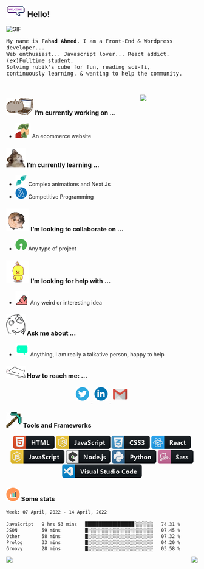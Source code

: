 ## <img src="https://raw.githubusercontent.com/devfahad/devfahad/master/resources/welcomeglitch.gif" width="50px" /> Hello!

<img alt="GIF" src="https://media.giphy.com/media/Cmr1OMJ2FN0B2/giphy.gif" width = "150px"/>

<p>
  <samp>
    My name is <strong>Fahad Ahmed</strong>. I am a Front-End & Wordpress developer... 
  <br/> Web enthusiast... Javascript lover... React addict. 
    <br/> (<em>ex</em>)Fulltime student.
      <br/>
Solving rubik's cube for fun, reading sci-fi,
          <br/>
continuously learning, & wanting to help the community.
  </samp>
  <br/>
  <br/>
  <br/>
</p>

<img src="https://media.tenor.com/images/df8c44a1d20ab367fdcb21880985fd33/tenor.gif" align="right"  width="30%"/>

### <img src="https://raw.githubusercontent.com/devfahad/devfahad/master/resources/PusheenCompute.gif" width="70px" /> I’m currently working on ...

-   <img src="https://raw.githubusercontent.com/devfahad/devfahad/master/resources/3243_take_my_money.png" height="40px" /> An ecommerce website

### <img src="https://raw.githubusercontent.com/devfahad/devfahad/master/resources/Confused_Dog.gif" height="50px" /> I’m currently learning ...

-   <img src="https://raw.githubusercontent.com/devfahad/devfahad/master/resources/gesture.jpeg" width="30px" /> Complex animations and Next Js
-   <img src="https://raw.githubusercontent.com/devfahad/devfahad/master/resources/functional.png" height="30px" /> Competitive Programming

### <img src="https://raw.githubusercontent.com/devfahad/devfahad/master/resources/pug_dance.gif" width="60px" /> I’m looking to collaborate on ...

-   <img src="https://raw.githubusercontent.com/devfahad/devfahad/master/resources/open_source.png" height="30px" /> Any type of project

### <img src="https://raw.githubusercontent.com/devfahad/devfahad/master/resources/cool_duck.gif" width="60px" /> I’m looking for help with ...

-   <img src="https://raw.githubusercontent.com/devfahad/devfahad/master/resources/party_parrot.gif" height="35px" /> Any weird or interesting idea

### <img src="https://raw.githubusercontent.com/devfahad/devfahad/master/resources/question.png" width="50px" /> Ask me about ...

-   <img src="https://raw.githubusercontent.com/devfahad/devfahad/master/resources/chat.gif" height="35px" /> Anything, I am really a talkative person, happy to help

### <img src="https://raw.githubusercontent.com/devfahad/devfahad/master/resources/bongocat.gif" width="50px" /> How to reach me: ...

<p align="center">
  <a href="https://twitter.com/_devfahad">
    <img src="https://raw.githubusercontent.com/devfahad/devfahad/master/resources/twitter.svg" height="35px" style="margin: 5px;" />
  </a>
  <a href="https://www.linkedin.com/in/devfahad/">
    <img src="https://raw.githubusercontent.com/devfahad/devfahad/master/resources/linkedin.webp" height="35px" style="margin: 5px;" />
  </a>
  <a href="mailto:mail.devfahad@gmail.com">
    <img src="https://raw.githubusercontent.com/devfahad/devfahad/master/resources/gmail.png" height="28px" style="margin: 8px 8px 8px 5px;" />
  </a>
</p>

### <img src="https://raw.githubusercontent.com/devfahad/devfahad/master/resources/pickaxe.png" width="40px" /> Tools and Frameworks

<p align="center">
        <img src="https://raw.githubusercontent.com/devfahad/devfahad/master/resources/dev/html.svg" height="35px" style="vertical-align:top margin:6px 4px" />
          <img src="https://raw.githubusercontent.com/devfahad/devfahad/master/resources/dev/js.svg" height="35px" style="vertical-align:top margin:6px 4px" />
      <img src="https://raw.githubusercontent.com/devfahad/devfahad/master/resources/dev/css3.svg" height="35px" style="vertical-align:top margin:6px 4px" />
      <img src="https://raw.githubusercontent.com/devfahad/devfahad/master/resources/dev/react.svg" height="35px" style="vertical-align:top margin:6px 4px"/><br>
           <img src="https://raw.githubusercontent.com/devfahad/devfahad/master/resources/dev/js.svg" height="35px" style="vertical-align:top margin:6px 4px" />
            <img src="https://raw.githubusercontent.com/devfahad/devfahad/master/resources/dev/nodejs.svg" height="35px" style="vertical-align:top margin:6px 4px" />
             <img src="https://raw.githubusercontent.com/devfahad/devfahad/master/resources/dev/python.svg" height="35px" style="vertical-align:top margin:6px 4px" />
             <img src="https://raw.githubusercontent.com/devfahad/devfahad/master/resources/dev/sass.svg" height="35px" style="vertical-align:top margin:6px 4px"/>
             <img src="https://raw.githubusercontent.com/devfahad/devfahad/master/resources/dev/visualstudio_code.svg" height="35px" style="vertical-align:top margin:6px 4px"/>
             
</p>

### <img src="https://raw.githubusercontent.com/devfahad/devfahad/master/resources/stats.png" width="35px" /> Some stats

<!--START_SECTION:waka-->

```text
Week: 07 April, 2022 - 14 April, 2022

JavaScript   9 hrs 53 mins   ██████████████████░░░░░░░   74.31 %
JSON         59 mins         █░░░░░░░░░░░░░░░░░░░░░░░░   07.45 %
Other        58 mins         █░░░░░░░░░░░░░░░░░░░░░░░░   07.32 %
Prolog       33 mins         █░░░░░░░░░░░░░░░░░░░░░░░░   04.20 %
Groovy       28 mins         █░░░░░░░░░░░░░░░░░░░░░░░░   03.58 %
```

<!--END_SECTION:waka-->

<p align="right">
<img align="left" src="https://github-readme-stats.vercel.app/api?username=devfahad&theme=tokyonight&show_icons=true" />

<img  float="right" src="https://github-readme-stats.vercel.app/api/top-langs/?username=devfahad&theme=tokyonight&show_icons=true" />

</p>
